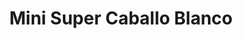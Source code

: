 ---
title: "Mini Super Caballo Blanco"
url: /caballo-blanco/mini-super-caballo-blanco/
shop: Lebensmittel
---
